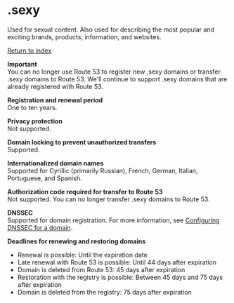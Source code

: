# \.sexy<a name="sexy"></a>

Used for sexual content\. Also used for describing the most popular and exciting brands, products, information, and websites\.

[Return to index](registrar-tld-list.md#index)

**Important**  
You can no longer use Route 53 to register new \.sexy domains or transfer \.sexy domains to Route 53\. We'll continue to support \.sexy domains that are already registered with Route 53\.

**Registration and renewal period**  
One to ten years\.

**Privacy protection**  
Not supported\.

**Domain locking to prevent unauthorized transfers**  
Supported\.

**Internationalized domain names**  
Supported for Cyrillic \(primarily Russian\), French, German, Italian, Portuguese, and Spanish\.

**Authorization code required for transfer to Route 53**  
Not supported\. You can no longer transfer \.sexy domains to Route 53\.

**DNSSEC**  
Supported for domain registration\. For more information, see [Configuring DNSSEC for a domain](domain-configure-dnssec.md)\.

**Deadlines for renewing and restoring domains**  
+ Renewal is possible: Until the expiration date
+ Late renewal with Route 53 is possible: Until 44 days after expiration
+ Domain is deleted from Route 53: 45 days after expiration
+ Restoration with the registry is possible: Between 45 days and 75 days after expiration
+ Domain is deleted from the registry: 75 days after expiration
